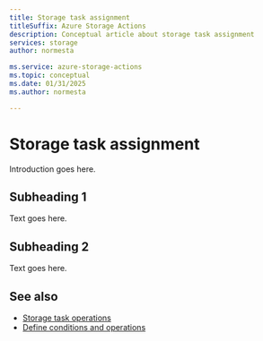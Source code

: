```yaml
---
title: Storage task assignment
titleSuffix: Azure Storage Actions
description: Conceptual article about storage task assignment
services: storage
author: normesta

ms.service: azure-storage-actions
ms.topic: conceptual
ms.date: 01/31/2025
ms.author: normesta

---
```


# Storage task assignment

Introduction goes here.

## Subheading 1

Text goes here.

## Subheading 2

Text goes here.

## See also

- [Storage task operations](storage-task-operations.md)
- [Define conditions and operations](storage-task-conditions-operations-edit.md)